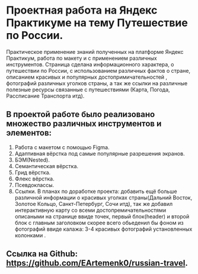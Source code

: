 # Проектная работа на Яндекс Практикуме на тему Путешествие по России.
Практическое применение знаний полученных на платформе Яндекс Практикум, работа по макету и с применением различных  инструментов.
Страница сделана информационного характера, о путешествии по России, с использованием различных фактов о стране, описанием красивых и популярных достопримичательностей , фотографий различных уголков страны, а так же ссылки на различные полезные ресурсы связанные с путешествиями (Карта, Погода, Рассписание Транспорта итд).
## В проектой работе было реализовано множество различных инструментов и элементов:
1. Работа с макетом с помощью Figma.
2. Адаптивная вёрстка под самые популярные разрешения экранов.
3. БЭМ(Nested).
4. Семантическая вёрстка.
5. Грид вёрстка.
6. Флекс вёрстка.
7. Псевдоклассы.
8. Ссылки.
В планах по доработке проекта: добавить ещё больше различной информации о красивых уголках страны(Дальний Восток, Золотое Кольцо, Санкт-Петербург, Сочи итд), так же добавил интерактивную карту со всеми достопремичательностями описаными на странице ввиде точек, первый блок(header) и второй блок с главным заголовком скорее всего обьеденил бы фоном из фотографий ввиде калажа: 3-4 красивых фотографий установленных колонками .

## Ссылка на Github: https://github.com/EArtemenk0/russian-travel.

